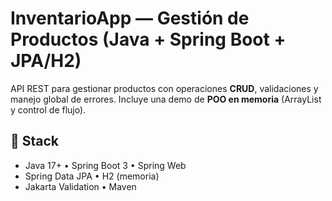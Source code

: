 # InventarioApp — Gestión de Productos (Java + Spring Boot + JPA/H2)

API REST para gestionar productos con operaciones **CRUD**, validaciones y manejo global de errores. Incluye una demo de **POO en memoria** (ArrayList y control de flujo).

## 🚀 Stack
- Java 17+ • Spring Boot 3 • Spring Web
- Spring Data JPA • H2 (memoria)
- Jakarta Validation • Maven
